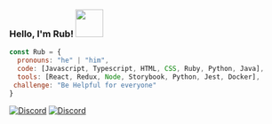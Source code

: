 ### Hello, I'm Rub! <img src="https://media.giphy.com/media/Ogft3GVOeMk7wp4Yky/giphy.gif" width="50"></h2>

```javascript
const Rub = {
  pronouns: "he" | "him",
  code: [Javascript, Typescript, HTML, CSS, Ruby, Python, Java],
  tools: [React, Redux, Node, Storybook, Python, Jest, Docker],
 challenge: "Be Helpful for everyone"
}
```
<a href="https://discord.com/users/553615995198242817"><img src="https://lanyard.cnrad.dev/api/553615995198242817?borderRadius=20px&bg=00000000" alt="Discord" /></a>
<a href="https://discord.com/users/825124006209388616"><img src="[![Discord Presence](https://lanyard-profile-readme.vercel.app/api/825124006209388616?theme=dark&bg=809ecf&animated=true&hideDiscrim=false&borderRadius=20px&idleMessage=Probably%20doing%20something%20else...)]" alt="Discord" /></a>
